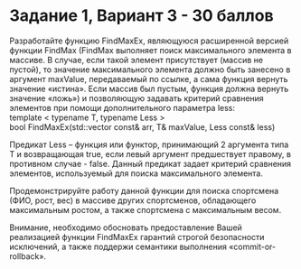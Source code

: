 # Задание 1, Вариант 3 - 30 баллов

Разработайте функцию FindMaxEx, являющуюся расширенной версией функции FindMax (FindMax выполняет поиск максимального элемента в массиве. В случае, если такой элемент присутствует (массив не пустой), то значение максимального элемента должно быть занесено в аргумент maxValue, передаваемый по ссылке, а сама функция вернуть значение «истина». Если массив был пустым, функция должна вернуть значение «ложь») и позволяющую задавать критерий сравнения элементов при помощи дополнительного параметра less:  
template < typename T, typename Less >  
bool FindMaxEx(std::vector<T> const& arr, T& maxValue, Less const& less)  

Предикат Less – функция или функтор, принимающий 2 аргумента типа T и возвращающая true, если левый аргумент предшествует правому, в противном случае - false. Данный предикат задает критерий сравнения элементов, используемый для поиска максимального элемента.  

Продемонстрируйте работу данной функции для поиска спортсмена (ФИО, рост, вес) в массиве других спортсменов, обладающего максимальным ростом, а также спортсмена с максимальным весом.  

Внимание, необходимо обосновать предоставление Вашей реализацией функции FindMaxEx гарантий строгой безопасности исключений, а также поддержи семантики выполнения «commit-or-rollback».
